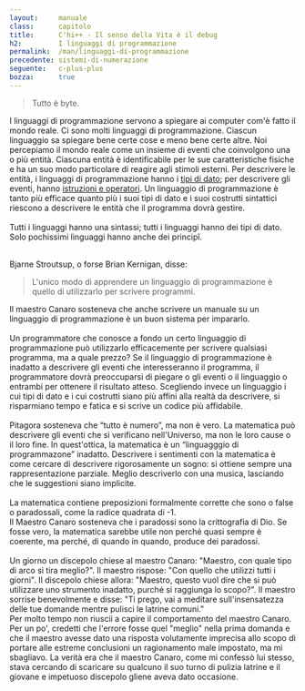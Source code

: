 ```yaml
---
layout:     manuale
class:      capitolo
title:      C'hi++ - Il senso della Vita è il debug
h2:         I linguaggi di programmazione
permalink:  /man/linguaggi-di-programmazione
precedente: sistemi-di-numerazione
seguente:   c-plus-plus
bozza:      true
---
```


<blockquote class="motto">
Tutto è byte.
</blockquote>

I linguaggi di programmazione servono a spiegare ai computer com'è fatto
il mondo reale.
Ci sono molti linguaggi di programmazione.
Ciascun linguaggio sa spiegare bene certe cose e meno bene certe altre.
Noi percepiamo il mondo reale come un insieme di eventi che coinvolgono
una o più entità.
Ciascuna entità è identificabile per le sue caratteristiche fisiche e ha
un suo modo particolare di reagire agli stimoli esterni.
Per descrivere le entità, i linguaggi di programmazione hanno i [tipi di
dato](/man/tipi-di-dato); per descrivere gli eventi,
hanno [istruzioni e operatori](/man/espressioni-e-operatori).
Un linguaggio di programmazione è tanto più efficace quanto più i suoi
tipi di dato e i suoi costrutti sintattici riescono a descrivere le
entità che il programma dovrà gestire.<br />
<br />
Tutti i linguaggi hanno una sintassi; tutti i linguaggi hanno dei tipi
di dato.
Solo pochissimi linguaggi hanno anche dei principî.
<!--

@todo: Completare.
@body: I principi sono importanti, perché danno robustezza al linguaggio.
Avere dei principi non è limitativo.
Il C non ha principi, ma i suoi costrutti sono limitati ai tipi di dato
previsti.
Al contrario, il C++, che si basa sui principi dell'Object-oriented e
delle classi, ha una maggior duttilità e può adattare i suoi
costrutti a qualsiasi contesto.
Qui si possono riprendere i concetti visti nel Manfesto a proposito delle
ideologie dell'ultimo cinquantennio.

-->
<br />
Bjarne Stroutsup, o forse Brian Kernigan, disse:

> L'unico modo di apprendere un linguaggio di programmazione è quello
di utilizzarlo per scrivere programmi.

Il maestro Canaro sosteneva che anche scrivere un
manuale su un linguaggio di programmazione è un buon sistema per
impararlo.<br />
<br />
Un programmatore che conosce a fondo un certo linguaggio di
programmazione può utilizzarlo efficacemente per scrivere qualsiasi
programma, ma a quale prezzo?
Se il linguaggio di programmazione è inadatto a descrivere gli eventi
che interesseranno il programma, il programmatore dovrà preoccuparsi di
piegare o gli eventi o il linguaggio o entrambi per ottenere il
risultato atteso.
Scegliendo invece un linguaggio i cui tipi di dato e i cui costrutti
siano più affini alla realtà da descrivere, si risparmiano tempo e
fatica e si scrive un codice più affidabile.<br />
<br />
Pitagora sosteneva che “tutto è numero”, ma non è vero.
La matematica può descrivere gli eventi che si verificano nell'Universo,
ma non le loro cause o il loro fine.
In quest'ottica, la matematica è un “linguagggio di programmazone” inadatto.
Descrivere i sentimenti con la matematica è come cercare di descrivere
rigorosamente un sogno: si ottiene sempre una rappresentazione parziale.
Meglio descriverlo con una musica, lasciando che le suggestioni
siano implicite.<br />
<br />
La matematica contiene preposizioni formalmente corrette che sono o false
o paradossali, come la radice quadrata di -1.<br />
Il Maestro Canaro sosteneva che i paradossi sono la crittografia di Dio.
Se fosse vero, la matematica sarebbe utile non perché quasi sempre è coerente,
ma perché, di quando in quando, produce dei paradossi.<br />
<br />
Un giorno un discepolo chiese al maestro Canaro: "Maestro, con quale
tipo di arco si tira meglio?".
Il maestro rispose: "Con quello che utilizzi tutti i giorni".
Il discepolo chiese allora: "Maestro, questo vuol dire che si può
utilizzare uno strumento inadatto, purché si raggiunga lo scopo?".
Il maestro sorrise benevolmente e disse: "Ti prego, vai a meditare
sull'insensatezza delle tue domande mentre pulisci le latrine comuni."<br />
Per molto tempo non riuscii a capire il comportamento del maestro
Canaro. Per un po', credetti che l'errore fosse quel "meglio" nella
prima domanda e che il maestro avesse dato una risposta volutamente
imprecisa allo scopo di portare alle estreme conclusioni un ragionamento
male impostato, ma mi sbagliavo.
La verità era che il maestro Canaro, come mi confessò lui stesso, stava
cercando di scaricare su qualcuno il suo turno di pulizia latrine e il
giovane e impetuoso discepolo gliene aveva dato occasione.
